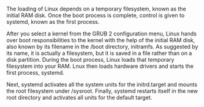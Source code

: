 The loading of Linux depends on a temporary filesystem, known as the initial RAM disk. Once the boot process is complete, control is given to systemd, known as the first process.

After you select a kernel from the GRUB 2 configuration menu, Linux hands over boot responsibilities to the kernel with the help of the initial RAM disk, also known by its filename in the /boot directory, initramfs. As suggested by its name, it is actually a filesystem, but it is saved in a file rather than on a disk partition. During the boot process, Linux loads that temporary filesystem into your RAM. Lnux then loads hardware drivers and starts the first process, systemd.

Next, systemd activates all the system units for the initrd.target and mounts the root filesystem under /sysroot. Finally, systemd restarts itself in the new root directory and activates all units for the default target.